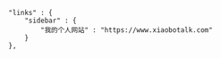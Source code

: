<!--
    * [Mac 邮件规则](/PartTwo/two_science_internet.md)
    -->

    "links" : {
        "sidebar" : {
            "我的个人网站" : "https://www.xiaobotalk.com"
        }
    },
